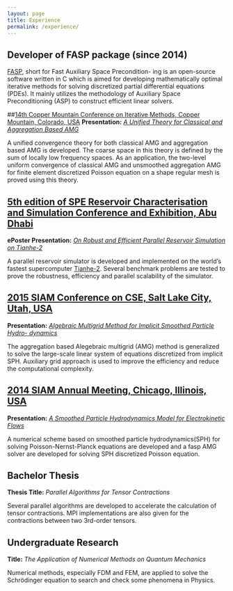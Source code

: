 ```yaml
---
layout: page
title: Experience 
permalink: /experience/
---
```



## Developer of FASP package (since 2014)
[FASP](http://fasp.sourceforge.net), short for Fast Auxiliary Space Precondition-
ing is an open-source software written in C which is aimed for developing mathematically
optimal iterative methods for solving discretized partial differential equations
(PDEs). It mainly utilizes the methodology of Auxiliary Space Preconditioning (ASP)
to construct efficient linear solvers.

##[14th Copper Mountain Conference on Iterative Methods, Copper Mountain, Colorado, USA](http://grandmaster.colorado.edu/~copper/2016/)
**Presentation:** *[A Unified Theory for Classical and Aggregation Based AMG](http://grandmaster.colorado.edu/~copper/2016/abstract/zhang_hongxuan_096859/)*

A unified convergence theory for both classical AMG and aggregation based AMG is developed. The coarse space in this theory is defined by the sum of locally low frequency spaces. As an application, the two-level uniform convergence of classical AMG and unsmoothed aggregation AMG for finite element discretized Poisson equation on a shape regular mesh is proved using this theory.

## [5th edition of SPE Reservoir Characterisation and Simulation Conference and Exhibition, Abu Dhabi](http://www.spe.org/events/rcsc/2015/) 

<!--**Abu Dhabi, UAE, 09/14/2015-09/16/2015**-->

**ePoster Presentation:**  *[On Robust and Efficient Parallel Reservoir Simulation on Tianhe-2](https://www.onepetro.org/conference-paper/SPE-175602-MS)*

A parallel reservoir simulator is developed and implemented on the world’s fastest supercomputer [Tianhe-2](http://www.top500.org/system/177999). Several benchmark problems are tested to prove the robustness, efficiency and parallel scalability of the simulator. 


## [2015 SIAM Conference on CSE, Salt Lake City, Utah, USA](https://www.siam.org/meetings/cse15/) 

<!--**Salt Lake City, UT, 03/13/2015-03/18/2015**-->

**Presentation:** *[Algebraic Multigrid Method for Implicit Smoothed Particle Hydro-
dynamics](http://meetings.siam.org/sess/dsp_talk.cfm?p=68015)*

The aggregation based Alegebraic multigrid (AMG) method is generalized to solve the
large-scale linear system of equations discretized from implicit SPH. Auxiliary grid
approach is used to improve the efficiency and reduce the computational complexity.

## [2014 SIAM Annual Meeting, Chicago, Illinois, USA](http://www.siam.org/meetings/an14/) 

<!--**Chicago, IL, 07/07/2014-07/11/2014**-->

**Presentation:** *[A Smoothed Particle Hydrodynamics Model for Electrokinetic Flows](http://meetings.siam.org/sess/dsp_talk.cfm?p=65272)*

A numerical scheme based on smoothed particle hydrodynamics(SPH) for solving Poisson-Nernst-Planck equations are
developed and a fasp AMG solver are developed for solving SPH discretized Poisson
equation.

## Bachelor Thesis 

**Thesis Title:**  *Parallel Algorithms for Tensor Contractions*

Several parallel algorithms are developed to accelerate the calculation of tensor contractions.
MPI implementations are also given for the contractions between two
3rd-order tensors.

## Undergraduate Research 

**Title:**  *The Application of Numerical Methods on Quantum Mechanics*

Numerical methods, especially FDM and FEM, are applied to solve the Schr&ouml;dinger
equation to search and check some phenomena in Physics.

